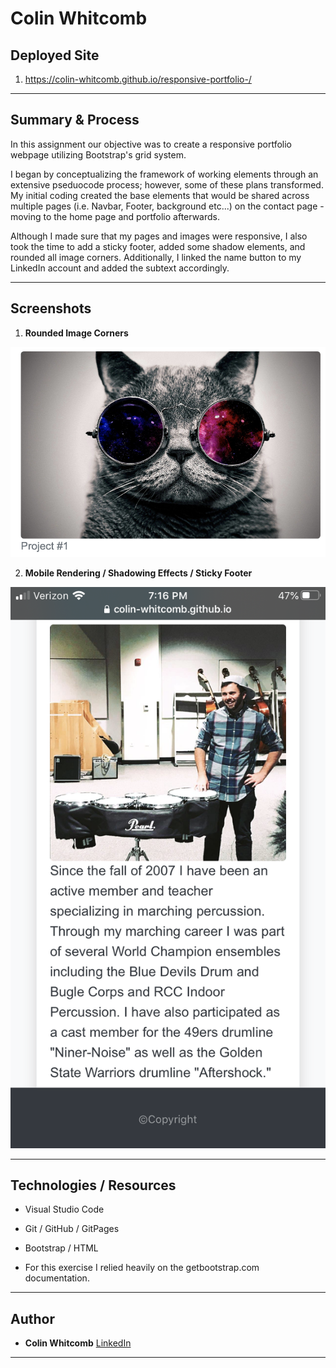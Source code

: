# Colin Whitcomb 

## Deployed Site
1) https://colin-whitcomb.github.io/responsive-portfolio-/
___
## Summary & Process

In this assignment our objective was to create a responsive portfolio webpage utilizing Bootstrap's grid system. 

I began by conceptualizing the framework of working elements through an extensive pseduocode process; however, some of these plans transformed. My initial coding created the base elements that would be shared across multiple pages (i.e. Navbar, Footer, background etc...) on the contact page - moving to the home page and portfolio afterwards. 

Although I made sure that my pages and images were responsive, I also took the time to add a sticky footer, added some shadow elements, and rounded all image corners. Additionally, I linked the name button to my LinkedIn account and added the subtext accordingly. 
___
## Screenshots 

1. **Rounded Image Corners**

![Screenshot](assets/images/rounded-corner2.png)

2. **Mobile Rendering / Shadowing Effects / Sticky Footer**

![Screenshot](assets/images/mobilv2.png)

___
## Technologies / Resources
- Visual Studio Code
- Git / GitHub / GitPages
- Bootstrap / HTML 

- For this exercise I relied heavily on the getbootstrap.com documentation.
--- 
## Author

* **Colin Whitcomb** [LinkedIn](https://ww.linkedin.com/in/colin-whitcomb-b808301a6/)

___

